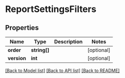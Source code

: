 # ReportSettingsFilters

## Properties
Name | Type | Description | Notes
------------ | ------------- | ------------- | -------------
**order** | **string[]** |  | [optional] 
**version** | **int** |  | [optional] 

[[Back to Model list]](../README.md#documentation-for-models) [[Back to API list]](../README.md#documentation-for-api-endpoints) [[Back to README]](../README.md)


